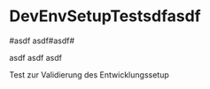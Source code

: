 # DevEnvSetupTestsdfasdf
#asdf
asdf#asdf#

asdf
asdf
asdf


Test zur Validierung des Entwicklungssetup
